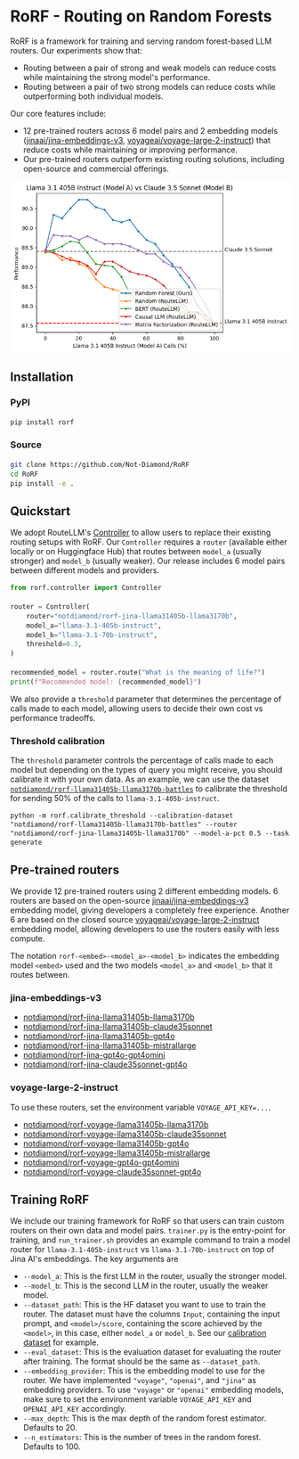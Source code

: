 # RoRF - Routing on Random Forests

RoRF is a framework for training and serving random forest-based LLM routers. Our experiments show that:
- Routing between a pair of strong and weak models can reduce costs while maintaining the strong model's performance.
- Routing between a pair of two strong models can reduce costs while outperforming both individual models.

Our core features include:
- 12 pre-trained routers across 6 model pairs and 2 embedding models ([jinaai/jina-embeddings-v3](https://huggingface.co/jinaai/jina-embeddings-v3), [voyageai/voyage-large-2-instruct](https://docs.voyageai.com/docs/embeddings#model-choices)) that reduce costs while maintaining or improving performance.
- Our pre-trained routers outperform existing routing solutions, including open-source and commercial offerings.

![](assets/perf_v_calls_llama31_405b_claude35_sonnet.png)

## Installation
### PyPI
```sh
pip install rorf
```
### Source
```sh
git clone https://github.com/Not-Diamond/RoRF
cd RoRF
pip install -e .
```

## Quickstart
We adopt RouteLLM's [Controller](https://github.com/lm-sys/RouteLLM/tree/main?tab=readme-ov-file#quickstart) to allow users to replace their existing routing setups with RoRF. Our `Controller` requires a `router` (available either locally or on Huggingface Hub) that routes between `model_a` (usually stronger) and `model_b` (usually weaker). Our release includes 6 model pairs between different models and providers.
```python
from rorf.controller import Controller

router = Controller(
    router="notdiamond/rorf-jina-llama31405b-llama3170b",
    model_a="llama-3.1-405b-instruct",
    model_b="llama-3.1-70b-instruct",
    threshold=0.3,
)

recommended_model = router.route("What is the meaning of life?")
print(f"Recommended model: {recommended_model}")
```
We also provide a `threshold` parameter that determines the percentage of calls made to each model, allowing users to decide their own cost vs performance tradeoffs.

### Threshold calibration
The `threshold` parameter controls the percentage of calls made to each model but depending on the types of query you might receive, you should calibrate it with your own data. As an example, we can use the dataset [`notdiamond/rorf-llama31405b-llama3170b-battles`](https://huggingface.co/datasets/notdiamond/rorf-llama31405b-llama3170b-battles) to calibrate the threshold for sending 50% of the calls to `llama-3.1-405b-instruct`.

``` shell
python -m rorf.calibrate_threshold --calibration-dataset "notdiamond/rorf-llama31405b-llama3170b-battles" --router "notdiamond/rorf-jina-llama31405b-llama3170b" --model-a-pct 0.5 --task generate
```

## Pre-trained routers
We provide 12 pre-trained routers using 2 different embedding models. 6 routers are based on the open-source [jinaai/jina-embeddings-v3](https://huggingface.co/jinaai/jina-embeddings-v3) embedding model, giving developers a completely free experience. Another 6 are based on the closed source [voyageai/voyage-large-2-instruct](https://docs.voyageai.com/docs/embeddings#model-choices) embedding model, allowing developers to use the routers easily with less compute.

The notation `rorf-<embed>-<model_a>-<model_b>` indicates the embedding model `<embed>` used and the two models `<model_a>` and `<model_b>` that it routes between.

### jina-embeddings-v3
- [notdiamond/rorf-jina-llama31405b-llama3170b](https://huggingface.co/notdiamond/rorf-jina-llama31405b-llama3170b)
- [notdiamond/rorf-jina-llama31405b-claude35sonnet](https://huggingface.co/notdiamond/rorf-jina-llama31405b-claude35sonnet)
- [notdiamond/rorf-jina-llama31405b-gpt4o](https://huggingface.co/notdiamond/rorf-jina-llama31405b-gpt4o)
- [notdiamond/rorf-jina-llama31405b-mistrallarge](https://huggingface.co/notdiamond/rorf-jina-llama31405b-mistrallarge)
- [notdiamond/rorf-jina-gpt4o-gpt4omini](https://huggingface.co/notdiamond/rorf-jina-gpt4o-gpt4omini)
- [notdiamond/rorf-jina-claude35sonnet-gpt4o](https://huggingface.co/notdiamond/rorf-jina-claude35sonnet-gpt4o)

### voyage-large-2-instruct
To use these routers, set the environment variable `VOYAGE_API_KEY=...`.

- [notdiamond/rorf-voyage-llama31405b-llama3170b](https://huggingface.co/notdiamond/rorf-voyage-llama31405b-llama3170b)
- [notdiamond/rorf-voyage-llama31405b-claude35sonnet](https://huggingface.co/notdiamond/rorf-voyage-llama31405b-claude35sonnet)
- [notdiamond/rorf-voyage-llama31405b-gpt4o](https://huggingface.co/notdiamond/rorf-voyage-llama31405b-gpt4o)
- [notdiamond/rorf-voyage-llama31405b-mistrallarge](https://huggingface.co/notdiamond/rorf-voyage-llama31405b-mistrallarge)
- [notdiamond/rorf-voyage-gpt4o-gpt4omini](https://huggingface.co/notdiamond/rorf-voyage-gpt4o-gpt4omini)
- [notdiamond/rorf-voyage-claude35sonnet-gpt4o](https://huggingface.co/notdiamond/rorf-voyage-claude35sonnet-gpt4o)

## Training RoRF
We include our training framework for RoRF so that users can train custom routers on their own data and model pairs. `trainer.py` is the entry-point for training, and `run_trainer.sh` provides an example command to train a model router for `llama-3.1-405b-instruct` vs `llama-3.1-70b-instruct` on top of Jina AI's embeddings. The key arguments are
- `--model_a`: This is the first LLM in the router, usually the stronger model.
- `--model_b`: This is the second LLM in the router, usually the weaker model.
- `--dataset_path`: This is the HF dataset you want to use to train the router. The dataset must have the columns `Input`, containing the input prompt, and `<model>/score`, containing the score achieved by the `<model>`, in this case, either `model_a` or `model_b`. See our [calibration dataset](https://huggingface.co/datasets/notdiamond/rorf-llama31405b-llama3170b-battles) for example.
- `--eval_dataset`: This is the evaluation dataset for evaluating the router after training. The format should be the same as `--dataset_path`.
- `--embedding_provider`: This is the embedding model to use for the router. We have implemented `"voyage"`, `"openai"`, and `"jina"` as embedding providers. To use `"voyage"` or `"openai"` embedding models, make sure to set the environment variable `VOYAGE_API_KEY` and `OPENAI_API_KEY` accordingly.
- `--max_depth`: This is the max depth of the random forest estimator. Defaults to 20.
- `--n_estimators`: This is the number of trees in the random forest. Defaults to 100.
